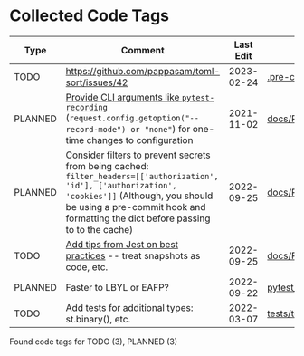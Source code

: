 # Collected Code Tags

| Type    | Comment                                                                                                                                                                                                                                                                         | Last Edit   | Source File                                                                                                                                                                                                |
|---------|---------------------------------------------------------------------------------------------------------------------------------------------------------------------------------------------------------------------------------------------------------------------------------|-------------|------------------------------------------------------------------------------------------------------------------------------------------------------------------------------------------------------------|
| TODO    | https://github.com/pappasam/toml-sort/issues/42                                                                                                                                                                                                                                 | 2023-02-24  | [.pre-commit-config.yaml:73](https://github.com/KyleKing/pytest_cache_assert/blame/d481216f490abd22ccce1a4b188bcad659ca1c0f/.pre-commit-config.yaml#L73)                                                   |
| PLANNED | [Provide CLI arguments like `pytest-recording`](https://github.com/kiwicom/pytest-recording/blob/484bb887dd43fcaf44149160d57b58a7215e2c8a/src/pytest_recording/plugin.py#L37-L70) (`request.config.getoption("--record-mode") or "none"`) for one-time changes to configuration | 2021-11-02  | [docs/README.md:200](https://github.com/KyleKing/pytest_cache_assert/blame/59b53b867385ee55fb5d6c280931e1200f242f8c/docs/README.md#L191)                                                                   |
| PLANNED | Consider filters to prevent secrets from being cached: `filter_headers=[['authorization', 'id'], ['authorization', 'cookies']]` (Although, you should be using a pre-commit hook and formatting the dict before passing to to the cache)                                        | 2022-09-25  | [docs/README.md:201](https://github.com/KyleKing/pytest_cache_assert/blame/1c451fabfe0b992abcbd7f53f16d0b55396bac47/docs/README.md#L202)                                                                   |
| TODO    | [Add tips from Jest on best practices](https://jestjs.io/docs/snapshot-testing#best-practices) -- treat snapshots as code, etc.                                                                                                                                                 | 2022-09-25  | [docs/README.md:202](https://github.com/KyleKing/pytest_cache_assert/blame/1c451fabfe0b992abcbd7f53f16d0b55396bac47/docs/README.md#L203)                                                                   |
| PLANNED | Faster to LBYL or EAFP?                                                                                                                                                                                                                                                         | 2022-09-22  | [pytest_cache_assert/_check_assert/serializer.py:111](https://github.com/KyleKing/pytest_cache_assert/blame/30bcaa3895cb64514791857a6986d7d1ceea93c2/pytest_cache_assert/_check_assert/serializer.py#L117) |
| TODO    | Add tests for additional types: st.binary(), etc.                                                                                                                                                                                                                               | 2022-03-07  | [tests/test_main.py:164](https://github.com/KyleKing/pytest_cache_assert/blame/f997474b9c84f354dd74de1da7f78e3f61af8c51/tests/test_main.py#L143)                                                           |

Found code tags for TODO (3), PLANNED (3)

<!-- calcipy_skip_tags -->
